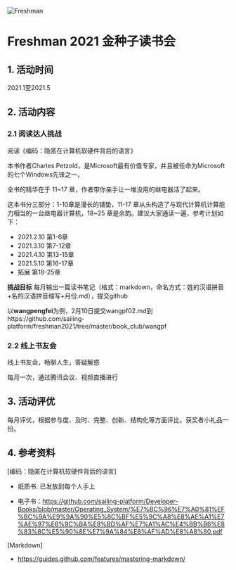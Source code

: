 ![Freshman](https://raw.githubusercontent.com/sailing-platform/freshman2021/main/d01373f082025aaf83d9f63df7edab64024f1a58.jpg)

# Freshman 2021 金种子读书会

## 1. 活动时间

2021.1至2021.5

## 2. 活动内容

### 2.1 阅读达人挑战

阅读《编码：隐匿在计算机软硬件背后的语言》 

本书作者Charles Petzold，是Microsoft最有价值专家，并且被任命为Microsoft的七个Windows先锋之一，

全书的精华在于 11~17 章，作者带你亲手让一堆没用的继电器活了起来。

这本书分三部分：1-10章是漫长的铺垫，11-17 章从头构造了与现代计算机计算能力相当的一台继电器计算机，18~25 章是余韵。建议大家通读一遍，参考计划如下：

- 2021.2.10 第1-6章
- 2021.3.10 第7-12章
- 2021.4.10 第13-15章
- 2021.5.10 第16-17章
- 拓展 第18-25章

**挑战目标** 每月输出一篇读书笔记（格式：markdown，命名方式：姓的汉语拼音+名的汉语拼音缩写+月份.md），提交github

以**wangpengfei**为例，2月10日提交wangpf02.md到https://github.com/sailing-platform/freshman2021/tree/master/book_club/wangpf

### 2.2 线上书友会

线上书友会，畅聊人生，答疑解惑

每月一次，通过腾讯会议、视频直播进行

## 3. 活动评优

每月评优，根据参与度、及时、完整、创新、结构化等方面评比，获奖者小礼品一份。

## 4. 参考资料

[编码：隐匿在计算机软硬件背后的语言]

- 纸质书: 已发放到每个人手上

- 电子书：https://github.com/sailing-platform/Developer-Books/blob/master/Operating_System/%E7%BC%96%E7%A0%81%EF%BC%9A%E9%9A%90%E5%8C%BF%E5%9C%A8%E8%AE%A1%E7%AE%97%E6%9C%BA%E8%BD%AF%E7%A1%AC%E4%BB%B6%E8%83%8C%E5%90%8E%E7%9A%84%E8%AF%AD%E8%A8%80.pdf

[Markdown]

- https://guides.github.com/features/mastering-markdown/
